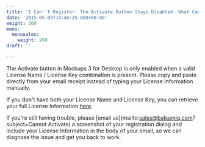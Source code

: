 ```yaml
---
title: 'I Can''t Register: The Activate Button Stays Disabled. What Can I Do?'
date: '2015-05-09T14:46:35.000+00:00'
weight: 260
menu:
  menusales:
    weight: 260
draft: ''

---
```


The Activate button in Mockups 3 for Desktop is only enabled when a valid License Name / License Key combination is present. Please copy and paste directly from your email receipt instead of typing your License Information manually.

If you don't have both your License Name and License Key, you can retrieve your full License Information [here](https://balsamiq.com/buy/lostkey).

If you're still having trouble, please <span style="font-size: 14.0px;line-height: 1.4285715;"></span> [email us](mailto:sales@balsamiq.com?subject=Cannot Activate) a screenshot of your registration dialog and include your License Information in the body of your email, so we can diagnose the issue and get you back to work.